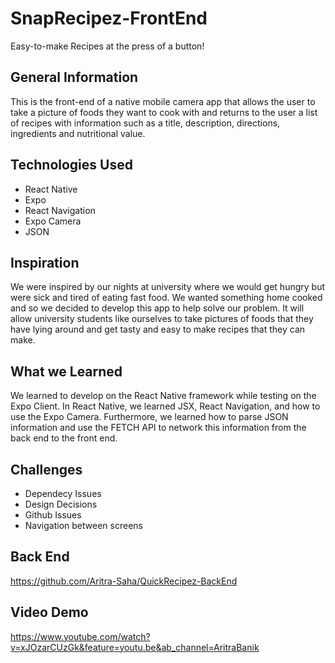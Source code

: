 # SnapRecipez-FrontEnd
Easy-to-make Recipes at the press of a button!
## General Information
This is the front-end of a native mobile camera app that allows the user to take a picture of foods they want to cook with and returns to the user a list of recipes with information such as a title, description, directions, ingredients and nutritional value.
## Technologies Used
* React Native
* Expo
* React Navigation
* Expo Camera
* JSON
## Inspiration
We were inspired by our nights at university where we would get hungry but were sick and tired of eating fast food. We wanted something home cooked and so we decided to develop this app to help solve our problem. It will allow university students like ourselves to take pictures of foods that they have lying around and get tasty and easy to make recipes that they can make.
## What we Learned
We learned to develop on the React Native framework while testing on the Expo Client. In React Native, we learned JSX, React Navigation, and how to use the Expo Camera. Furthermore, we learned how to parse JSON information and use the FETCH API to network this information from the back end to the front end.
## Challenges
* Dependecy Issues
* Design Decisions
* Github Issues
* Navigation between screens

## Back End
https://github.com/Aritra-Saha/QuickRecipez-BackEnd
## Video Demo
https://www.youtube.com/watch?v=xJOzarCUzGk&feature=youtu.be&ab_channel=AritraBanik
